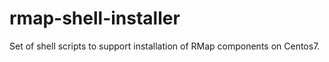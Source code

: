 # rmap-shell-installer
Set of shell scripts to support installation of RMap components on Centos7. 
